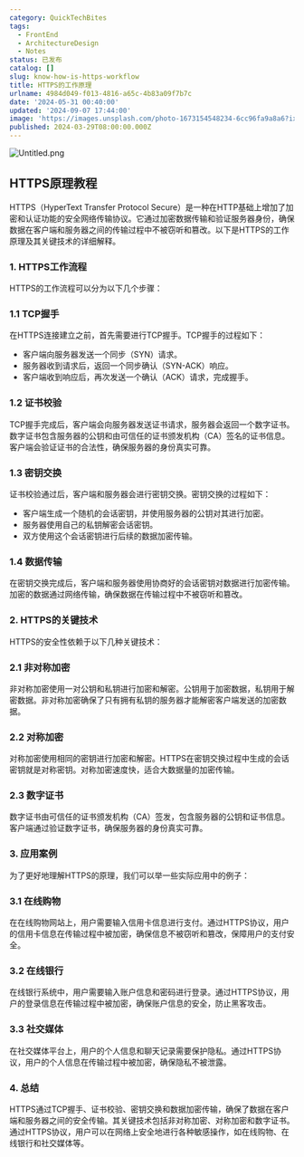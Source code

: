 ```yaml
---
category: QuickTechBites
tags:
  - FrontEnd
  - ArchitectureDesign
  - Notes
status: 已发布
catalog: []
slug: know-how-is-https-workflow
title: HTTPS的工作原理
urlname: 4984d049-f013-4816-a65c-4b83a09f7b7c
date: '2024-05-31 00:40:00'
updated: '2024-09-07 17:44:00'
image: 'https://images.unsplash.com/photo-1673154548234-6cc96fa9a8a6?ixlib=rb-4.0.3&q=85&fm=jpg&crop=entropy&cs=srgb'
published: 2024-03-29T08:00:00.000Z
---
```


![Untitled.png](https://prod-files-secure.s3.us-west-2.amazonaws.com/5d24fe63-e567-4804-86f9-9fdc62e13082/2950c759-0255-4c0a-becc-122aae8c82c0/Untitled.png?X-Amz-Algorithm=AWS4-HMAC-SHA256&X-Amz-Content-Sha256=UNSIGNED-PAYLOAD&X-Amz-Credential=ASIAZI2LB466XWEOXCTI%2F20250329%2Fus-west-2%2Fs3%2Faws4_request&X-Amz-Date=20250329T213157Z&X-Amz-Expires=3600&X-Amz-Security-Token=IQoJb3JpZ2luX2VjEBUaCXVzLXdlc3QtMiJHMEUCIF7qbtvZTwYdyVcKJDq06waG9iOh%2F68L68Ih4I56zPF8AiEAiSVO8P67iLwx7GskZuYno%2BKoE1Etjoci5hLwi%2BVacmYq%2FwMIfhAAGgw2Mzc0MjMxODM4MDUiDCHWnbC%2FsQSmz%2F3AbircA750mG2T9JEGug5maB7bkQ2sNuhlUkgrgn9blbgqSc9w%2Bbn3tPaPRrbawl4jVKbykMACyV1c7%2FxPUV1oGfXvLG9jowgMHyufTsUnX5kU%2Fa9hhLnaf9bhDFEJ4eDN5iA%2BF8F4P%2FBV9wI5wVpM7BDqrLjxtOFa78u93gE4P76n5H3UlNn3GFIEFxI9X6RXTaptnHyIP5VFneYzW86iiBWh8gCanFsWL3AftwKJWosqGT7sIxvSl8uxmpdLVdm%2BBOTaFrI9xEHeRnUWLc%2B%2BtMLD%2B9lMdr0vlW7aGwMwHl8VZjqXJp5JzeOmzS0y95mPYErzazVf38%2BhpIoHAOsRn18cm50xWI%2FnOz7XTbVcpiEarKZxuf71wtiGx1qrU%2FkcTqvXjzG3jh%2FTD4FLclTBtcsKpC6Ls5MNic9vS2ZO%2F0MOXLz9x14e9jBcRa8SJtJpkqPYyrgtXhvhHUy3sQpVRuPBGABHl1UcHBPv3SyjseJQvvbyVBGN0QkxJyjOcAVWhY9YWcsjJ7RWym%2BhfIjRGTpUWcxUg5aN6z6nPtyrHkhZWuyCY3UGCv%2Buif68LIeTetc%2BaMTrs5k%2F81nA0vn8GYprl1T1oyZceHNlu03802pbMZE6Qpf1cao8zrfIAsXnMP2%2Fob8GOqUBNFnzI2y65ocbkAEQF4mIPXqjolevtbFdxBP0w74lmDJbPGndArRkjXHBcU4DTWRHmAENB86bP5TLJlMJgH8XbUwDczuSoTB3YC4dJsAb9gCLwvZ6i9YEBlEliao4Mv4uBM7S9y0p5uLUP1jzWFtRWFeb4HakUgke4hFpdg16O4tteMta%2BNboMHNM1wHrOqrG8x3kDn688QD6H6rOM4vm0HS2Stu4&X-Amz-Signature=3e407388e8c0e18cb7e9310eec18a57d6abc27fa638e3e39fed0aeb47e018207&X-Amz-SignedHeaders=host&x-id=GetObject)


## HTTPS原理教程


HTTPS（HyperText Transfer Protocol Secure）是一种在HTTP基础上增加了加密和认证功能的安全网络传输协议。它通过加密数据传输和验证服务器身份，确保数据在客户端和服务器之间的传输过程中不被窃听和篡改。以下是HTTPS的工作原理及其关键技术的详细解释。


### 1. HTTPS工作流程


HTTPS的工作流程可以分为以下几个步骤：


### 1.1 TCP握手


在HTTPS连接建立之前，首先需要进行TCP握手。TCP握手的过程如下：

- 客户端向服务器发送一个同步（SYN）请求。
- 服务器收到请求后，返回一个同步确认（SYN-ACK）响应。
- 客户端收到响应后，再次发送一个确认（ACK）请求，完成握手。

### 1.2 证书校验


TCP握手完成后，客户端会向服务器发送证书请求，服务器会返回一个数字证书。数字证书包含服务器的公钥和由可信任的证书颁发机构（CA）签名的证书信息。客户端会验证证书的合法性，确保服务器的身份真实可靠。


### 1.3 密钥交换


证书校验通过后，客户端和服务器会进行密钥交换。密钥交换的过程如下：

- 客户端生成一个随机的会话密钥，并使用服务器的公钥对其进行加密。
- 服务器使用自己的私钥解密会话密钥。
- 双方使用这个会话密钥进行后续的数据加密传输。

### 1.4 数据传输


在密钥交换完成后，客户端和服务器使用协商好的会话密钥对数据进行加密传输。加密的数据通过网络传输，确保数据在传输过程中不被窃听和篡改。


### 2. HTTPS的关键技术


HTTPS的安全性依赖于以下几种关键技术：


### 2.1 非对称加密


非对称加密使用一对公钥和私钥进行加密和解密。公钥用于加密数据，私钥用于解密数据。非对称加密确保了只有拥有私钥的服务器才能解密客户端发送的加密数据。


### 2.2 对称加密


对称加密使用相同的密钥进行加密和解密。HTTPS在密钥交换过程中生成的会话密钥就是对称密钥。对称加密速度快，适合大数据量的加密传输。


### 2.3 数字证书


数字证书由可信任的证书颁发机构（CA）签发，包含服务器的公钥和证书信息。客户端通过验证数字证书，确保服务器的身份真实可靠。


### 3. 应用案例


为了更好地理解HTTPS的原理，我们可以举一些实际应用中的例子：


### 3.1 在线购物


在在线购物网站上，用户需要输入信用卡信息进行支付。通过HTTPS协议，用户的信用卡信息在传输过程中被加密，确保信息不被窃听和篡改，保障用户的支付安全。


### 3.2 在线银行


在线银行系统中，用户需要输入账户信息和密码进行登录。通过HTTPS协议，用户的登录信息在传输过程中被加密，确保账户信息的安全，防止黑客攻击。


### 3.3 社交媒体


在社交媒体平台上，用户的个人信息和聊天记录需要保护隐私。通过HTTPS协议，用户的个人信息在传输过程中被加密，确保隐私不被泄露。


### 4. 总结


HTTPS通过TCP握手、证书校验、密钥交换和数据加密传输，确保了数据在客户端和服务器之间的安全传输。其关键技术包括非对称加密、对称加密和数字证书。通过HTTPS协议，用户可以在网络上安全地进行各种敏感操作，如在线购物、在线银行和社交媒体等。

